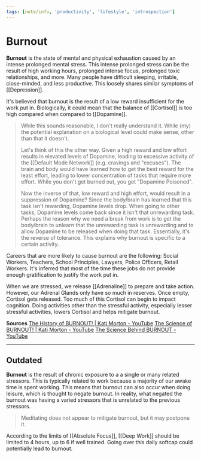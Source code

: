 ```yaml
---
tags: [note/info, 'productivity', 'lifestyle', 'introspection']
---
```

# Burnout
**Burnout** is the state of mental and physical exhaustion caused by an intense prolonged mental stress. This intense prolonged stress can be the result of high working hours, prolonged intense focus, prolonged toxic relationships, and more. Many people have difficult sleeping, irritable, close-minded, and less productive. This loosely shares similar symptoms of [[Depression]].

It's believed that burnout is the result of a low reward insufficient for the work put in. Biologically, it could mean that the balance of [[Cortisol]] is too high compared when compared to [[Dopamine]].

> While this sounds reasonable, I don't really understand it. While (my) the potential explanation on a biological level could make sense, other than that it doesn't. 
> 
> Let's think of this the other way. Given a high reward and low effort results in elevated levels of Dopamine, leading to excessive activity of the [[Default Mode Network]] (e.g. cravings and "excuses"). The brain and body would have learned how to get the best reward for the least effort, leading to lower concentration of tasks that require more effort. While you don't get burned out, you get "Dopamine Poisoned".
>
> Now the inverse of that, low reward and high effort, would result in a suppression of Dopamine? Since the body/brain has learned that this task isn't rewarding, Dopamine levels drop. When going to other tasks, Dopamine levels come back since it isn't that unrewarding task. Perhaps the reason why we need a break from work is to get the body/brain to unlearn that the unrewarding task is unrewarding and to allow Dopamine to be released when doing that task. Essentially, it's the reverse of tolerance. This explains why burnout is specific to a certain activity.

Careers that are more likely to cause burnout are the following: Social Workers, Teachers, School Principles, Lawyers, Police Officers, Retail Workers. It's inferred that most of the time these jobs do not provide enough gratification to justify the work put in.

When we are stressed, we release [[Adrenaline]] to prepare and take action. However, our Adrenal Glands only have so much in reserves. Once empty, Cortisol gets released. Too much of this Cortisol can begin to impact cognition. Doing activities other than the stressful activity, especially lesser stressful activities, lowers Cortisol and helps mitigate burnout.

**Sources**
[The History of BURNOUT! | Kati Morton - YouTube](https://www.youtube.com/watch?v=usWGg6xKHW0)
[The Science of BURNOUT! | Kati Morton - YouTube](https://www.youtube.com/watch?v=MZGxYBsUXgU)
[The Science Behind BURNOUT - YouTube](https://www.youtube.com/watch?v=8S6-vGY0VeI)

---
## Outdated
**Burnout** is the result of chronic exposure to a a single or many related stressors. This is typically related to work because a majority of our awake time is spent working. This means that burnout can also occur when doing leisure, which is thought to negate burnout. In reality, what negated the burnout was having a varied stressors that is unrelated to the previous stressors.

> Meditating does not appear to mitigate burnout, but it may postpone it.

According to the limits of [[Absolute Focus]], [[Deep Work]] should be limited to 4 hours, up to 6 if well trained. Going over this daily softcap could potentially lead to burnout.

